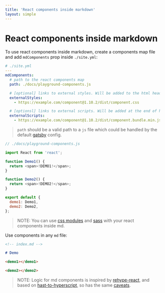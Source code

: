 ```yaml
---
title: 'React components inside markdown'
layout: simple
---
```


# React components inside markdown

To use react components inside markdown, create a components map file and add `mdComponents` prop inside `./site.yml`:

```yaml
# ./site.yml
---
mdComponents:
  # path to the react components map
  path: ./docs/playground-components.js

  # [optional] links to external styles. Will be added to the html head tag.
  externalStyles:
    - https://example.com/component@1.10.2/dist/component.css

  # [optionsl] links to external scripts. Will be added at the end of html body.
  externalScripts:
    - https://example.com/component@1.10.2/dist/component.bundle.min.js
```

> `path` should be a valid path to a `js` file which could be handled by the default [gatsby](https://www.gatsbyjs.org/) config.

```js
// ./docs/playground-components.js

import React from 'react';

function Demo1() {
  return <span>!DEMO1!</span>;
}

function Demo2() {
  return <span>!DEMO2!</span>;
}

export default {
  demo1: Demo1,
  demo2: Demo2,
};
```

> NOTE: You can use [css modules](https://www.gatsbyjs.org/tutorial/part-two/#css-modules) and [sass](https://www.gatsbyjs.org/packages/gatsby-plugin-sass/) with your react components inside md.

Use components in any `md` file:

```md
<!-- index.md -->

# Demo

<demo1></demo1>

<demo2></demo2>
```

> NOTE:
> Logic for md components is inspired by [rehype-react](https://using-remark.gatsbyjs.org/custom-components/),
> and based on [hast-to-hyperscript](https://github.com/syntax-tree/hast-to-hyperscript),
> so has the same [caveats](https://using-remark.gatsbyjs.org/custom-components/#caveats).
